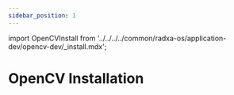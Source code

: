 ```yaml
---
sidebar_position: 1
---
```


import OpenCVInstall from '../../../../common/radxa-os/application-dev/opencv-dev/\_install.mdx';

# OpenCV Installation

<OpenCVInstall />
